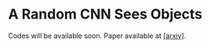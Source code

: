 # A Random CNN Sees Objects

Codes will be available soon. Paper available at [[arxiv]](https://arxiv.org/abs/2106.09259).
